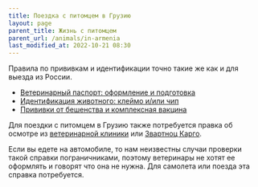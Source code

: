 ```yaml
---
title: Поездка с питомцем в Грузию
layout: page
parent_title: Жизнь с питомцем
parent_url: /animals/in-armenia
last_modified_at: 2022-10-21 08:30
---
```


Правила по прививкам и идентификации точно такие же как и для выезда из России.

- [Ветеринарный паспорт: оформление и подготовка](/animals/preparations#vetpassport)
- [Идентификация животного: клеймо и/или чип](/animals/preparations#chip)
- [Прививки от бешенства и комплексная вакцина](/animals/preparations#vaccines)

Для поездки с питомцем в Грузию также потребуется правка об осмотре из
[ветеринарной клиники](/animals/vetclinics) или
[Звартноц Карго](https://yandex.ru/maps/org/zvartnots_cargo_terminal/158938732784/).

Если вы едете на автомобиле, то нам неизвестны случаи проверки такой справки пограничниками, поэтому ветеринары не
хотят ее оформлять и говорят что она не нужна. Для самолета или поезда эта справка потребуется.
